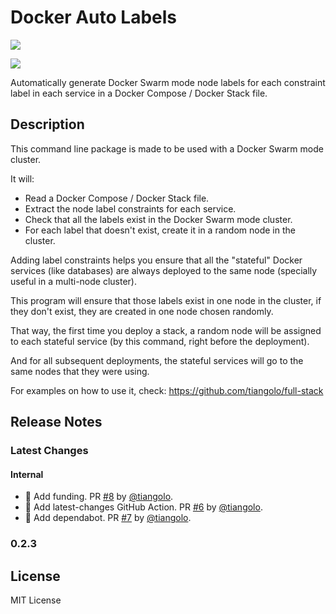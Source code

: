 # Docker Auto Labels
[![](https://img.shields.io/pypi/v/docker-auto-labels.svg)](https://pypi.python.org/pypi/docker-auto-labels)

[![](https://img.shields.io/travis/tiangolo/docker-auto-labels.svg)](https://travis-ci.org/tiangolo/docker-auto-labels)


Automatically generate Docker Swarm mode node labels for each constraint label in each service in a Docker Compose / Docker Stack file.


## Description

This command line package is made to be used with a Docker Swarm mode cluster.

It will:
* Read a Docker Compose / Docker Stack file.
* Extract the node label constraints for each service.
* Check that all the labels exist in the Docker Swarm mode cluster.
* For each label that doesn't exist, create it in a random node in the cluster.

Adding label constraints helps you ensure that all the "stateful"
Docker services (like databases) are always deployed to the same
node (specially useful in a multi-node cluster).

This program will ensure that those labels exist in one node
in the cluster, if they don't exist, they are created in one
node chosen randomly.

That way, the first time you deploy a stack, a random node will be assigned
to each stateful service (by this command, right before the deployment).

And for all subsequent deployments, the stateful services will go to the
same nodes that they were using.

For examples on how to use it, check: https://github.com/tiangolo/full-stack

## Release Notes

### Latest Changes

#### Internal

* 🔧 Add funding. PR [#8](https://github.com/tiangolo/docker-auto-labels/pull/8) by [@tiangolo](https://github.com/tiangolo).
* 👷 Add latest-changes GitHub Action. PR [#6](https://github.com/tiangolo/docker-auto-labels/pull/6) by [@tiangolo](https://github.com/tiangolo).
* 👷 Add dependabot. PR [#7](https://github.com/tiangolo/docker-auto-labels/pull/7) by [@tiangolo](https://github.com/tiangolo).

### 0.2.3

## License

MIT License

